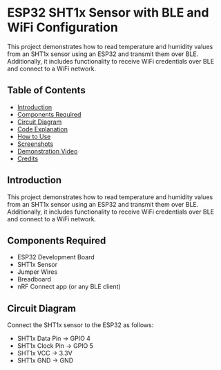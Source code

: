 # ESP32 SHT1x Sensor with BLE and WiFi Configuration

This project demonstrates how to read temperature and humidity values from an SHT1x sensor using an ESP32 and transmit them over BLE. Additionally, it includes functionality to receive WiFi credentials over BLE and connect to a WiFi network.

## Table of Contents
- [Introduction](#introduction)
- [Components Required](#components-required)
- [Circuit Diagram](#circuit-diagram)
- [Code Explanation](#code-explanation)
- [How to Use](#how-to-use)
- [Screenshots](#screenshots)
- [Demonstration Video](#demonstration-video)
- [Credits](#credits)

## Introduction
This project demonstrates how to read temperature and humidity values from an SHT1x sensor using an ESP32 and transmit them over BLE. Additionally, it includes functionality to receive WiFi credentials over BLE and connect to a WiFi network.

## Components Required
- ESP32 Development Board
- SHT1x Sensor
- Jumper Wires
- Breadboard
- nRF Connect app (or any BLE client)

## Circuit Diagram
Connect the SHT1x sensor to the ESP32 as follows:
- SHT1x Data Pin -> GPIO 4
- SHT1x Clock Pin -> GPIO 5
- SHT1x VCC -> 3.3V
- SHT1x GND -> GND



